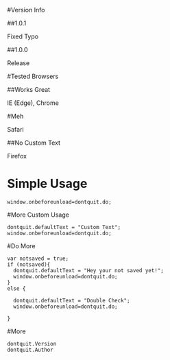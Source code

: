 #Version Info

##1.0.1

Fixed Typo

##1.0.0

Release

#Tested Browsers

##Works Great

IE (Edge), Chrome

#Meh

Safari

##No Custom Text

Firefox

# Simple Usage

```
window.onbeforeunload=dontquit.do;
```

#More Custom Usage

```
dontquit.defaultText = "Custom Text";
window.onbeforeunload=dontquit.do;
```

#Do More

```
var notsaved = true;
if (notsaved){
  dontquit.defaultText = "Hey your not saved yet!";
  window.onbeforeunload=dontquit.do;
}
else {
  
  dontquit.defaultText = "Double Check";
  window.onbeforeunload=dontquit.do;

}
```

#More

```
dontquit.Version
dontquit.Author
```
